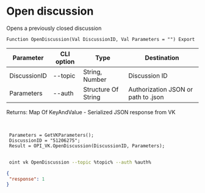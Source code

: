 ﻿---
sidebar_position: 3
---

# Open discussion
 Opens a previously closed discussion



`Function OpenDiscussion(Val DiscussionID, Val Parameters = "") Export`

 | Parameter | CLI option | Type | Destination |
 |-|-|-|-|
 | DiscussionID | --topic | String, Number | Discussion ID |
 | Parameters | --auth | Structure Of String | Authorization JSON or path to .json |

 
 Returns: Map Of KeyAndValue - Serialized JSON response from VK

<br/>




```bsl title="Code example"
 Parameters = GetVKParameters();
 DiscussionID = "51206275";
 Result = OPI_VK.OpenDiscussion(DiscussionID, Parameters);
```
	


```sh title="CLI command example"
 
 oint vk OpenDiscussion --topic %topic% --auth %auth%

```

```json title="Result"
{
 "response": 1
}
```

